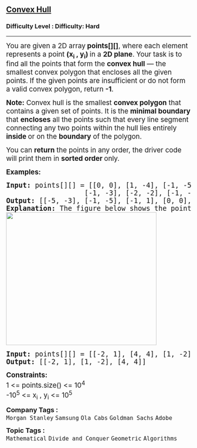 <h2><a href="https://www.geeksforgeeks.org/problems/convex-hull2138/1?page=2&difficulty=Hard&status=unsolved&sortBy=submissions">Convex Hull</a></h2><h3>Difficulty Level : Difficulty: Hard</h3><hr><div class="problems_problem_content__Xm_eO"><p><span style="font-size: 14pt;">You are given a 2D array<strong> points[][]</strong>, where each element represents a point <strong>(x<sub>i</sub> , y<sub>i</sub>) </strong>in a <strong>2D plane</strong>. Your task is to find all the points that form the <strong>convex hull</strong> — the smallest convex polygon that encloses all the given points. If the given points are insufficient or do not form a valid convex polygon, return <strong>-1</strong>.</span></p>
<p><span style="font-size: 14pt;"><strong>Note:</strong> Convex hull is the smallest <strong>convex polygon</strong> that contains a given set of points. It is the <strong>minimal boundary</strong> that <strong>encloses</strong> all the points such that every line segment connecting any two points within the hull lies entirely <strong>inside </strong>or on the <strong>boundary</strong> of the polygon.</span></p>
<p><span style="font-size: 14pt;">You can <strong>return</strong> the points in any order, the driver code will print them in <strong>sorted order </strong>only.</span></p>
<p><span style="font-size: 14pt;"><strong>Examples:</strong></span></p>
<pre><span style="font-size: 14pt;"><strong>Input: </strong>points[][] = [[0, 0], [1, -4], [-1, -5], [-5, -3], [-3, -1],<br>                   [-1, -3], [-2, -2], [-1, -1], [-2, -1], [-1, 1]]
<strong>Output: </strong>[[-5, -3], [-1, -5], [-1, 1], [0, 0], [1, -4]]<br><strong>Explanation:</strong> The figure below shows the points of a convex polygon. These points define the boundary of the polygon.<br><img src="https://media.geeksforgeeks.org/img-practice/prod/addEditProblem/893675/Web/Other/blobid0_1746091555.jpg" width="410" height="362"></span></pre>
<pre><span style="font-size: 14pt;"><strong>Input: </strong>points[][] = [[-2, 1], [4, 4], [1, -2], [1, 1], [2, 1]]
<strong>Output: </strong>[[-2, 1], [1, -2], [4, 4]]<br></span></pre>
<p><span style="font-size: 14pt;"><strong>Constraints:</strong><br>1 &lt;= points.size() &lt;= 10<sup>4</sup><br>-10<sup>5</sup> &lt;= x<sub>i</sub> , y<sub>i</sub> &lt;= 10<sup>5</sup></span></p></div><p><span style=font-size:18px><strong>Company Tags : </strong><br><code>Morgan Stanley</code>&nbsp;<code>Samsung</code>&nbsp;<code>Ola Cabs</code>&nbsp;<code>Goldman Sachs</code>&nbsp;<code>Adobe</code>&nbsp;<br><p><span style=font-size:18px><strong>Topic Tags : </strong><br><code>Mathematical</code>&nbsp;<code>Divide and Conquer</code>&nbsp;<code>Geometric</code>&nbsp;<code>Algorithms</code>&nbsp;
